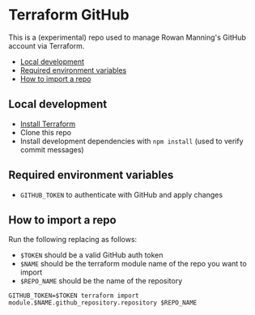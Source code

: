 
# Terraform GitHub

This is a (experimental) repo used to manage Rowan Manning's GitHub account via Terraform.

* [Local development](#local-development)
* [Required environment variables](#required-environment-variables)
* [How to import a repo](#how-to-import-a-repo)


## Local development

  * [Install Terraform](https://developer.hashicorp.com/terraform/downloads)
  * Clone this repo
  * Install development dependencies with `npm install` (used to verify commit messages)


## Required environment variables

  * `GITHUB_TOKEN` to authenticate with GitHub and apply changes


## How to import a repo

Run the following replacing as follows:

 * `$TOKEN` should be a valid GitHub auth token
 * `$NAME` should be the terraform module name of the repo you want to import
 * `$REPO_NAME` should be the name of the repository

```
GITHUB_TOKEN=$TOKEN terraform import module.$NAME.github_repository.repository $REPO_NAME
```
